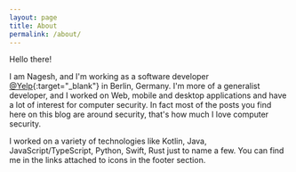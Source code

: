 ```yaml
---
layout: page
title: About
permalink: /about/
---
```


Hello there!

I am Nagesh, and I'm working as a software developer [@Yelp][yelp-url]{:target="_blank"} in Berlin, Germany.
I'm more of a generalist developer, and I worked on Web, mobile and desktop applications and have a lot of interest for computer security.
In fact most of the posts you find here on this blog are around security, that's how much I love computer security.

I worked on a variety of technologies like Kotlin, Java, JavaScript/TypeScript, Python, Swift, Rust just to name a few.
You can find me in the links attached to icons in the footer section.

[yelp-url]: https://www.yelp.com
